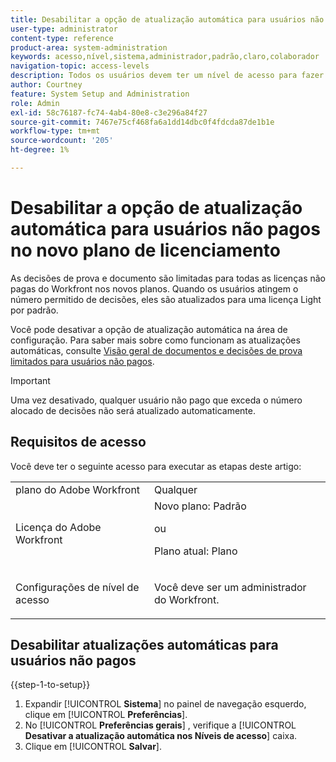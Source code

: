```yaml
---
title: Desabilitar a opção de atualização automática para usuários não pagos no novo plano de licenciamento
user-type: administrator
content-type: reference
product-area: system-administration
keywords: acesso,nível,sistema,administrador,padrão,claro,colaborador
navigation-topic: access-levels
description: Todos os usuários devem ter um nível de acesso para fazer logon e trabalhar no Workfront. Você usa o nível de acesso para controlar o que um usuário pode ver e fazer com determinados objetos e áreas do Workfront.
author: Courtney
feature: System Setup and Administration
role: Admin
exl-id: 58c76187-fc74-4ab4-80e8-c3e296a84f27
source-git-commit: 7467e75cf468fa6a1dd14dbc0f4fdcda87de1b1e
workflow-type: tm+mt
source-wordcount: '205'
ht-degree: 1%

---
```


# Desabilitar a opção de atualização automática para usuários não pagos no novo plano de licenciamento

As decisões de prova e documento são limitadas para todas as licenças não pagas do Workfront nos novos planos. Quando os usuários atingem o número permitido de decisões, eles são atualizados para uma licença Light por padrão.

Você pode desativar a opção de atualização automática na área de configuração. Para saber mais sobre como funcionam as atualizações automáticas, consulte [Visão geral de documentos e decisões de prova limitados para usuários não pagos](/help/quicksilver/review-and-approve-work/proof-doc-decision-limits.md).

>[!IMPORTANT]
>
>Uma vez desativado, qualquer usuário não pago que exceda o número alocado de decisões não será atualizado automaticamente.

## Requisitos de acesso

Você deve ter o seguinte acesso para executar as etapas deste artigo:

<table style="table-layout:auto"> 
 <col> 
 <col> 
 <tbody> 
  <tr> 
   <td role="rowheader">plano do Adobe Workfront</td> 
   <td>Qualquer</td> 
  </tr> 
  <tr> 
   <td role="rowheader">Licença do Adobe Workfront</td> 
   <td>Novo plano: Padrão
   <p>ou</p>
   <p>Plano atual: Plano</p></td> 
  </tr> 
  <tr> 
   <td role="rowheader">Configurações de nível de acesso</td> 
   <td> <p>Você deve ser um administrador do Workfront.</p></td> 
  </tr> 
 </tbody> 
</table>

## Desabilitar atualizações automáticas para usuários não pagos

{{step-1-to-setup}}

1. Expandir [!UICONTROL **Sistema**] no painel de navegação esquerdo, clique em [!UICONTROL **Preferências**].
1. No [!UICONTROL **Preferências gerais**] , verifique a [!UICONTROL **Desativar a atualização automática nos Níveis de acesso**] caixa.
1. Clique em [!UICONTROL **Salvar**].
